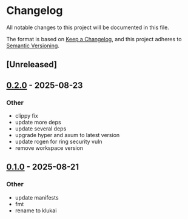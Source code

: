 # Changelog

All notable changes to this project will be documented in this file.

The format is based on [Keep a Changelog](https://keepachangelog.com/en/1.0.0/),
and this project adheres to [Semantic Versioning](https://semver.org/spec/v2.0.0.html).

## [Unreleased]

## [0.2.0](https://github.com/halcyonnouveau/klukai/compare/klukai-types-v0.1.0...klukai-types-v0.2.0) - 2025-08-23

### Other

- clippy fix
- update more deps
- update several deps
- upgrade hyper and axum to latest version
- update rcgen for ring security vuln
- remove workspace version

## [0.1.0](https://github.com/beanpuppy/corrosion/releases/tag/klukai-types-v0.1.0) - 2025-08-21

### Other

- update manifests
- fmt
- rename to klukai
